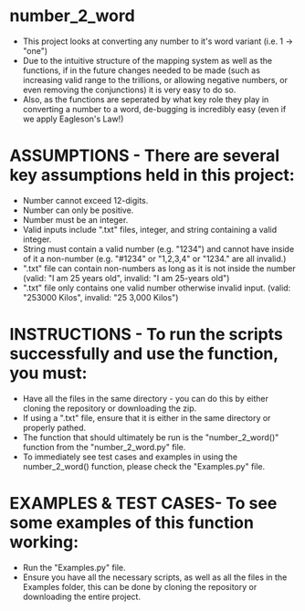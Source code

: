 # number_2_word
- This project looks at converting any number to it's word variant (i.e. 1 -> "one")
- Due to the intuitive structure of the mapping system as well as the functions, if in the future changes needed to be made (such as increasing valid range to the trillions, or allowing negative numbers, or even removing the conjunctions) it is very easy to do so. 
- Also, as the functions are seperated by what key role they play in converting a number to a word, de-bugging is incredibly easy (even if we apply Eagleson's Law!)

# ASSUMPTIONS - There are several key assumptions held in this project:
- Number cannot exceed 12-digits.
- Number can only be positive.
- Number must be an integer.
- Valid inputs include ".txt" files, integer, and string containing a valid integer. 
- String must contain a valid number (e.g. "1234") and cannot have inside of it a non-number (e.g. "#1234" or "1,2,3,4" or "1234." are all invalid.)  
- ".txt" file can contain non-numbers as long as it is not inside the number (valid: "I am 25 years old", invalid: "I am 25-years old")
- ".txt" file only contains one valid number otherwise invalid input. (valid: "253000 Kilos", invalid: "25 3,000 Kilos")

# INSTRUCTIONS - To run the scripts successfully and use the function, you must:
- Have all the files in the same directory - you can do this by either cloning the repository or downloading the zip. 
- If using a ".txt" file, ensure that it is either in the same directory or properly pathed.
- The function that should ultimately be run is the "number_2_word()" function from the "number_2_word.py" file.
- To immediately see test cases and examples in using the number_2_word() function, please check the "Examples.py" file.

# EXAMPLES & TEST CASES- To see some examples of this function working:
- Run the "Examples.py" file. 
- Ensure you have all the necessary scripts, as well as all the files in the Examples folder, this can be done by cloning the repository or downloading the entire project.
